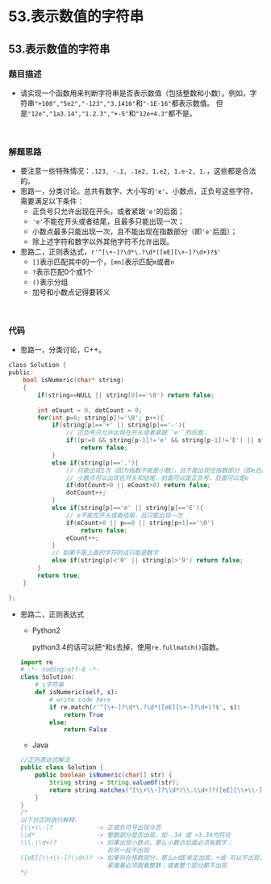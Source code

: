 # 53.表示数值的字符串


## 53.表示数值的字符串

### 题目描述  

- 请实现一个函数用来判断字符串是否表示数值（包括整数和小数）。例如，字符串`"+100","5e2","-123","3.1416"`和`"-1E-16"`都表示数值。 但是`"12e","1a3.14","1.2.3","+-5"`和`"12e+4.3"`都不是。

&nbsp;

### 解题思路  

- 要注意一些特殊情况：`.123, -.1, .1e2, 1.e2, 1.e-2, 1.`，这些都是合法的。
- 思路一，分类讨论。总共有数字、大小写的`'e'`、小数点，正负号这些字符，需要满足以下条件：
  - 正负号只允许出现在开头，或者紧跟`'e'`的后面；
  - `'e'`不能在开头或者结尾，且最多只能出现一次；
  - 小数点最多只能出现一次，且不能出现在指数部分（即`'e'`后面）；
  - 除上述字符和数字以外其他字符不允许出现。
- 思路二，正则表达式，`r'^[\+-]?\d*\.?\d*([eE][\+-]?\d+)?$'`
  - `[]`表示匹配其中的一个，`[mn]`表示匹配`m`或者`n`
  - `?`表示匹配0个或1个
  - `()`表示分组
  - 加号和小数点记得要转义

&nbsp;

### 代码 

- 思路一，分类讨论，C++。

```c
class Solution {
public:
    bool isNumeric(char* string)
    {
        if(string==NULL || string[0]=='\0') return false;
        
        int eCount = 0, dotCount = 0;
        for(int p=0; string[p]!='\0'; p++){
            if(string[p]=='+' || string[p]=='-'){
                // 正负号只允许出现在开头或者紧跟`'e'`的后面；
                if((p!=0 && string[p-1]!='e' && string[p-1]!='E') || string[p+1]=='\0')  
                    return false;
            }
            else if(string[p]=='.'){
                // 只能出现1次（因为指数不能是小数），且不能出现在指数部分（即e后面）
                // 小数点可以出现在开头和结尾，前面可以是正负号，后面可以是e
                if(dotCount>0 || eCount>0) return false;
                dotCount++;
            }
            else if(string[p]=='e' || string[p]=='E'){
                // e不能在开头或者结尾，且只能出现一次
                if(eCount>0 || p==0 || string[p+1]=='\0') 
                    return false;
                eCount++;
            }
            // 如果不是上面的字符的话只能是数字
            else if(string[p]<'0' || string[p]>'9') return false;
        }
        return true;
    }

};
```

- 思路二，正则表达式

  - Python2

    python3.4的话可以把`^`和`$`去掉，使用`re.fullmatch()`函数。

  ```python
  import re
  # -*- coding:utf-8 -*-
  class Solution:
      # s字符串
      def isNumeric(self, s):
          # write code here
          if re.match(r'^[\+-]?\d*\.?\d*([eE][\+-]?\d+)?$', s):
              return True
          else:
              return False
  ```

  

  - Java

  ```java
  //正则表达式解法
  public class Solution {
      public boolean isNumeric(char[] str) {
          String string = String.valueOf(str);
          return string.matches("[\\+\\-]?\\d*(\\.\\d+)?([eE][\\+\\-]?\\d+)?");
      }
  }
  /*
  以下对正则进行解释:
  [\\+\\-]?            -> 正或负符号出现与否
  \\d*                 -> 整数部分是否出现，如-.34 或 +3.34均符合
  (\\.\\d+)?           -> 如果出现小数点，那么小数点后面必须有数字；
                          否则一起不出现
  ([eE][\\+\\-]?\\d+)? -> 如果存在指数部分，那么e或E肯定出现，+或-可以不出现，
                          紧接着必须跟着整数；或者整个部分都不出现
  */
  ```




